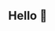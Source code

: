 ## Hello 👋

<!--
**nparsons08/nparsons08** is a ✨ _special_ ✨ repository because its `README.md` (this file) appears on your GitHub profile.

### Let's Connect 💬

- 📬 [Email](nparsons08@gmail.com)
- 🐦 [Twitter](https://twitter.com/nickparsons)
- 👔 [LinkedIn](https://www.linkedin.com/in/nparsons/)
- 🖍️ [Medium](https://medium.com/@nparsons08)
-->
